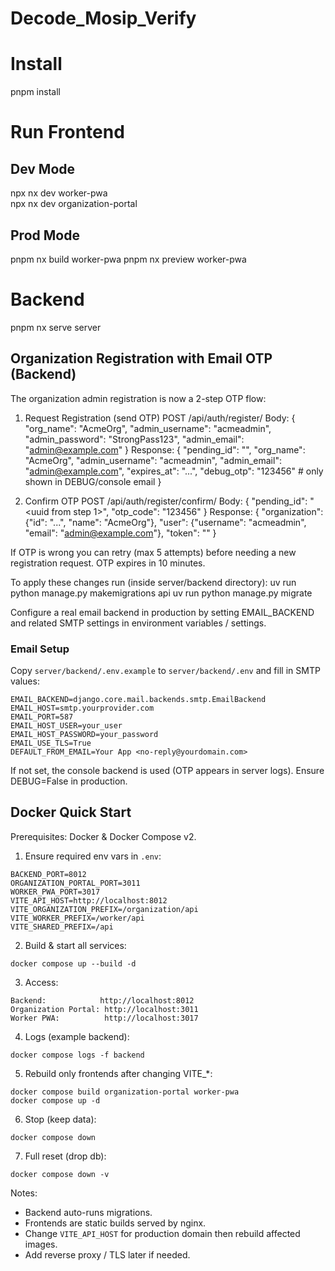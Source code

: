 # Decode_Mosip_Verify
# Install 
pnpm install

# Run Frontend
## Dev Mode
npx nx dev worker-pwa   
npx nx dev organization-portal
## Prod Mode
pnpm nx build worker-pwa
pnpm nx preview worker-pwa


# Backend

pnpm nx serve server
## Organization Registration with Email OTP (Backend)
The organization admin registration is now a 2-step OTP flow:

1. Request Registration (send OTP)
	 POST /api/auth/register/
	 Body:
	 {
		 "org_name": "AcmeOrg",
		 "admin_username": "acmeadmin",
		 "admin_password": "StrongPass123",
		 "admin_email": "admin@example.com"
	 }
	 Response:
	 {
		 "pending_id": "<uuid>",
		 "org_name": "AcmeOrg",
		 "admin_username": "acmeadmin",
		 "admin_email": "admin@example.com",
		 "expires_at": "...",
		 "debug_otp": "123456"   # only shown in DEBUG/console email
	 }

2. Confirm OTP
	 POST /api/auth/register/confirm/
	 Body:
	 {
		 "pending_id": "<uuid from step 1>",
		 "otp_code": "123456"
	 }
	 Response:
	 {
		 "organization": {"id": "...", "name": "AcmeOrg"},
		 "user": {"username": "acmeadmin", "email": "admin@example.com"},
		 "token": "<auth token>"
	 }

If OTP is wrong you can retry (max 5 attempts) before needing a new registration request. OTP expires in 10 minutes.

To apply these changes run (inside server/backend directory):
	uv run python manage.py makemigrations api
	uv run python manage.py migrate

Configure a real email backend in production by setting EMAIL_BACKEND and related SMTP settings in environment variables / settings.

### Email Setup
Copy `server/backend/.env.example` to `server/backend/.env` and fill in SMTP values:
```
EMAIL_BACKEND=django.core.mail.backends.smtp.EmailBackend
EMAIL_HOST=smtp.yourprovider.com
EMAIL_PORT=587
EMAIL_HOST_USER=your_user
EMAIL_HOST_PASSWORD=your_password
EMAIL_USE_TLS=True
DEFAULT_FROM_EMAIL=Your App <no-reply@yourdomain.com>
```
If not set, the console backend is used (OTP appears in server logs). Ensure DEBUG=False in production.

## Docker Quick Start

Prerequisites: Docker & Docker Compose v2.

1. Ensure required env vars in `.env`:
```
BACKEND_PORT=8012
ORGANIZATION_PORTAL_PORT=3011
WORKER_PWA_PORT=3017
VITE_API_HOST=http://localhost:8012
VITE_ORGANIZATION_PREFIX=/organization/api
VITE_WORKER_PREFIX=/worker/api
VITE_SHARED_PREFIX=/api
```
2. Build & start all services:
```
docker compose up --build -d
```
3. Access:
```
Backend:            http://localhost:8012
Organization Portal: http://localhost:3011
Worker PWA:          http://localhost:3017
```
4. Logs (example backend):
```
docker compose logs -f backend
```
5. Rebuild only frontends after changing VITE_*:
```
docker compose build organization-portal worker-pwa
docker compose up -d
```
6. Stop (keep data):
```
docker compose down
```
7. Full reset (drop db):
```
docker compose down -v
```
Notes:
* Backend auto-runs migrations.
* Frontends are static builds served by nginx.
* Change `VITE_API_HOST` for production domain then rebuild affected images.
* Add reverse proxy / TLS later if needed.
